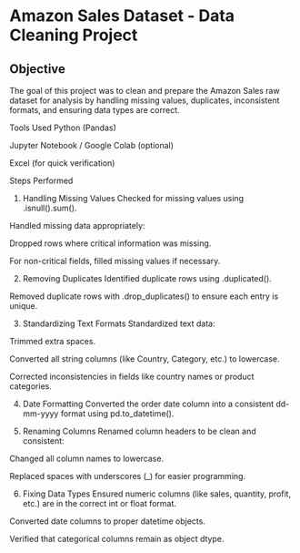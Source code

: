# Amazon Sales Dataset - Data Cleaning Project
## Objective
The goal of this project was to clean and prepare the Amazon Sales raw dataset for analysis by handling missing values, duplicates, inconsistent formats, and ensuring data types are correct.

Tools Used
Python (Pandas)

Jupyter Notebook / Google Colab (optional)

Excel (for quick verification)

Steps Performed
1. Handling Missing Values
Checked for missing values using .isnull().sum().

Handled missing data appropriately:

Dropped rows where critical information was missing.

For non-critical fields, filled missing values if necessary.

2. Removing Duplicates
Identified duplicate rows using .duplicated().

Removed duplicate rows with .drop_duplicates() to ensure each entry is unique.

3. Standardizing Text Formats
Standardized text data:

Trimmed extra spaces.

Converted all string columns (like Country, Category, etc.) to lowercase.

Corrected inconsistencies in fields like country names or product categories.

4. Date Formatting
Converted the order date column into a consistent dd-mm-yyyy format using pd.to_datetime().

5. Renaming Columns
Renamed column headers to be clean and consistent:

Changed all column names to lowercase.

Replaced spaces with underscores (_) for easier programming.

6. Fixing Data Types
Ensured numeric columns (like sales, quantity, profit, etc.) are in the correct int or float format.

Converted date columns to proper datetime objects.

Verified that categorical columns remain as object dtype.
